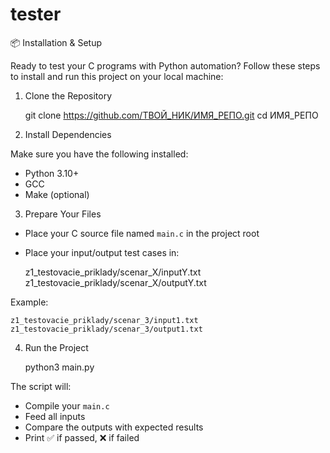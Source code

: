 # tester
📦 Installation & Setup

Ready to test your C programs with Python automation? Follow these steps to install and run this project on your local machine:

1. Clone the Repository

    git clone https://github.com/ТВОЙ_НИК/ИМЯ_РЕПО.git
    cd ИМЯ_РЕПО

2. Install Dependencies

Make sure you have the following installed:

- Python 3.10+
- GCC
- Make (optional)

3. Prepare Your Files

- Place your C source file named `main.c` in the project root
- Place your input/output test cases in:

    z1_testovacie_priklady/scenar_X/inputY.txt
    z1_testovacie_priklady/scenar_X/outputY.txt

Example:

    z1_testovacie_priklady/scenar_3/input1.txt
    z1_testovacie_priklady/scenar_3/output1.txt

4. Run the Project

    python3 main.py

The script will:
- Compile your `main.c`
- Feed all inputs
- Compare the outputs with expected results
- Print ✅ if passed, ❌ if failed
